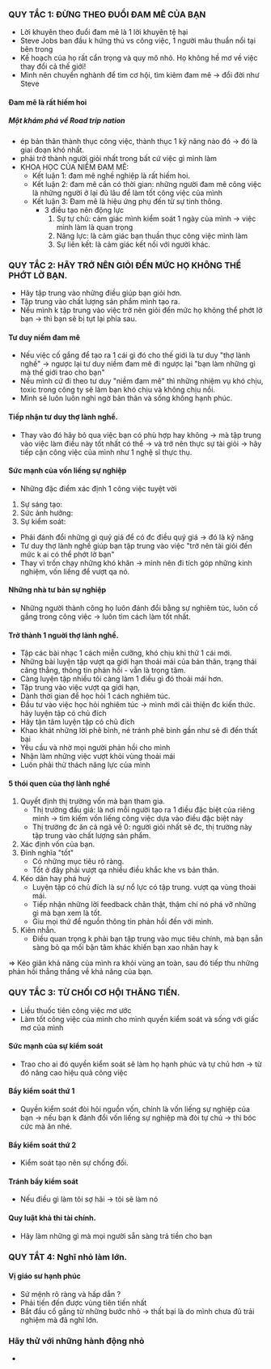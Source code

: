 ### QUY TẮC 1: ĐỪNG THEO ĐUỔI ĐAM MÊ CỦA BẠN
- Lời khuyên theo đuổi đam mê là 1 lời khuyên tệ hại
- Steve Jobs ban đầu k hứng thú vs công việc, 1 người mâu thuẩn nổi tại bên trong
- Kế hoạch của họ rất cẩn trọng và quy mô nhỏ. Họ không hề mơ về việc thay đổi cả thế giới!
- Mình nên chuyển nghành để tìm cơ hội, tìm kiêm đam mê -> đổi đời như Steve 
#### Đam mê là rất hiếm hoi
##### Một khám phá về Road trip nation
- ép bản thân thành thục công việc, thành thục 1 kỹ năng nào đó -> đó là giai đoạn khó nhất.
- phải trở thành người giỏi nhất trong bất cứ việc gì mình làm
- KHOA HỌC CỦA NIỀM ĐAM MÊ:
    - Kết luận 1: đam mê nghề nghiệp là rất hiếm hoi.
    - Kết luận 2: đam mê cần có thời gian: những người đam mê công việc là những người ở lại đủ lâu để làm tốt công việc của mình
    - Kết luận 3: Đam mê là hiệu ứng phụ đến từ sự tinh thông.
        - 3 điều tạo nên động lực
            1. Sự tự chủ: cảm giác mình kiểm soát 1 ngày của mình -> việc mình làm là quan trọng
            2. Năng lực: là cảm giác bạn thuần thục công việc mình làm
            3. Sự liên kết: là cảm giác kết nối với người khác.
### QUY TẮC 2: HÃY TRỞ NÊN GIỎI ĐẾN MỨC HỌ KHÔNG THỂ PHỚT LỜ BẠN.
- Hãy tập trung vào những điều giúp bạn giỏi hơn.
- Tập trung vào chất lượng sản phẩm mình tạo ra.
- Nếu mình k tập trung vào việc trở nên giỏi đến mức họ không thể phớt lờ bạn -> thì bạn sẽ bị tụt lại phía sau.
#### Tư duy niềm đam mê
- Nếu việc cố gắng để tạo ra 1 cái gì đó cho thế giới là tư duy "thợ lành nghề" -> ngược lại tư duy niềm đam mê đi ngược lại "bạn làm những gì mà thế giới trao cho bạn"
- Nếu mình cứ đi theo tư duy "niềm đam mê" thì những nhiệm vụ khó chịu, toxic trong công ty sẽ làm bạn khó chịu và không chịu nổi.
- Mình sẽ luôn luôn nghi ngờ bản thân và sống không hạnh phúc.
#### Tiếp nhận tư duy thợ lành nghề.
- Thay vào đó hãy bỏ qua việc bạn có phù hợp hay không -> mà tập trung vào việc làm điều này tốt nhất có thể -> và trở nên thực sự tài giỏi -> hãy tiếp cận công việc của mình như 1 nghệ sĩ thực thụ.
#### Sức mạnh của vốn liếng sự nghiệp
- Những đặc điểm xác định 1 công việc tuyệt vời
1. Sự sáng tạo: 
2. Sức ảnh hưởng:
3. Sự kiểm soát:
- Phải đánh đổi những gì quý giá để có đc điều quý giá -> đó là kỹ năng
- Tư duy thợ lành nghề giúp bạn tập trung vào việc "trở nên tài giỏi đến mức k ai có thể phớt lờ bạn"
- Thay vì trốn chạy những khó khăn -> mình nên đi tích góp những kinh nghiệm, vốn liếng để vượt qa nó.
#### Những nhà tư bản sự nghiệp
- Những người thành công họ luôn đánh đổi bằng sự nghiêm túc, luôn cố gắng trong công việc -> luôn tìm cách làm tốt nhất.
#### Trở thành 1 nguời thợ lành nghề.
- Tập các bài nhạc 1 cách miễn cưỡng, khó chịu khi thử 1 cái mới.
- Những bài luyện tập vượt qa giới hạn thoải mái của bản thân, trạng thái căng thẳng, thông tin phản hồi - vẫn là trọng tâm.
- Càng luyện tập nhiều tôi càng làm 1 điều gì đó thoải mái hơn.
- Tập trung vào việc vượt qa giới hạn, 
- Dành thời gian để học hỏi 1 cách nghiêm túc.
- Đầu tư vào việc học hỏi nghiêm túc -> mình mới cải thiện đc kiến thức. hãy luyện tập có chủ đích
- Hãy tận tâm luyện tập có chủ đích
- Khao khát những lời phê bình, né tránh phê bình gần như sẽ đi đến thất bại
- Yêu cầu và nhờ mọi người phản hồi cho mình
- Nhận làm những việc vượt khỏi vùng thoải mái
- Luôn phải thử thách năng lực của mình
#### 5 thói quen của thợ lành nghề
1. Quyết định thị trường vốn mà bạn tham gia.
    - Thị trường đấu giá: là nơi mỗi người tạo ra 1 điều đặc biệt của riêng mình -> tìm kiếm vốn liếng công việc dựa vào điều đặc biệt này
    - Thị trường đc ăn cả ngả về 0: người giỏi nhất sẽ đc, thị trường này tập trung vào chất lượng sản phẩm.
2. Xác định vốn của bạn.
3. Đinh nghĩa "tốt"
    - Có những mục tiêu rõ ràng.
    - Tốt ở đây phải vượt qa nhiều điều khắc khe vs bản thân.
4. Kéo dãn hay phá huỷ
    - Luyện tập có chủ đích là sự nổ lực có tập trung. vượt qa vùng thoải mái.
    - Tiếp nhận những lời feedback chân thật, thậm chí nó phá vỡ những gì mà bạn xem là tốt.
    - Giu mọi thứ để nguồn thông tin phản hồi đến với mình.
5. Kiên nhẫn.
    - Điều quan trọng k phải bạn tập trung vào mục tiêu chính, mà bạn sẵn sàng bỏ qa mối bận tâm khác khiến bạn xao nhãn hay k

=> Kéo giãn khả năng của mình ra khỏi vùng an toàn, sau đó tiếp thu những phản hồi thẳng thắng về khả năng của bạn.
### QUY TẮC 3: TỪ CHỐI CƠ HỘI THĂNG TIẾN.
- Liều thuốc tiên công việc mơ ước
- Làm tốt công việc của mình cho mình quyền kiểm soát và sống với giấc mơ của mình
#### Sức mạnh của sự kiểm soát
- Trao cho ai đó quyền kiểm soát sẽ làm họ hạnh phúc và tự chủ hơn -> từ đó nâng cao hiệu quả công việc
#### Bẩy kiểm soát thứ 1
- Quyền kiểm soát đòi hỏi nguồn vốn, chính là vốn liếng sự nghiệp của bạn -> nếu bạn k đánh đổi vốn liếng sự nghiệp mà đòi tự chủ -> thì bóc cức mà ăn nhé.
#### Bẩy kiểm soát thứ 2
- Kiểm soát tạo nên sự chống đối.
#### Tránh bẩy kiểm soát
- Nếu điều gì làm tôi sợ hãi -> tôi sẽ làm nó
#### Quy luật khả thi tài chính.
- Hãy làm những gì mà mọi người sẵn sàng trả tiền cho bạn

### QUY TẮT 4: Nghĩ nhỏ làm lớn.
#### Vị giáo sư hạnh phúc
- Sứ mệnh rõ ràng và hấp dẫn ?
- Phải tiến đến được vùng tiên tiến nhất
- Bắt đầu cố gắng từ những bước nhỏ -> thất bại là do mình chưa đủ trải nghiệm mà đã nghĩ lớn.

### Hãy thử với những hành động nhỏ
- 